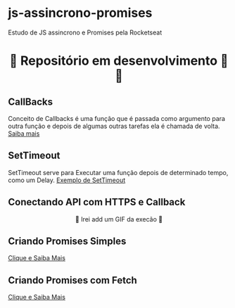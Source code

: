 # js-assincrono-promises
 Estudo de JS assincrono e Promises pela Rocketseat

<h1 style="text-align: center;">🚧 Repositório em desenvolvimento 👷🚧</h1>

<h2>CallBacks</h2>
<p>
  Conceito de Callbacks é uma função que é passada como argumento para outra função e depois de algumas outras tarefas ela é chamada de volta. <a href="https://github.com/henferreirapro/js-assincrono-promises/tree/main/callbacks">Saiba mais</a>
</p>

<h2>SetTimeout</h2>
<p>
  SetTimeout serve para Executar uma  função  depois de determinado tempo, como um Delay. <a href="https://github.com/henferreirapro/js-assincrono-promises/blob/main/set-timeout">Exemplo de SetTimeout</a>
<p>

<h2>Conectando API com HTTPS e Callback</h2>
<p style='text-align: center;'>🚧 Irei add um GIF da execão 🚧</p>

<h2>Criando Promises Simples</h2>
<a href="https://github.com/henferreirapro/js-assincrono-promises/blob/main/promises">Clique e Saiba Mais</a>

<h2>Criando Promises com Fetch</h2>
<a href="https://github.com/henferreirapro/js-assincrono-promises/blob/main/promises-fetch">Clique e Saiba Mais</a>